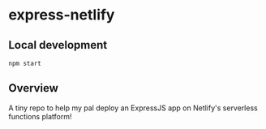 # express-netlify

## Local development

```
npm start
```

## Overview

A tiny repo to help my pal deploy an ExpressJS app on Netlify's serverless functions platform!